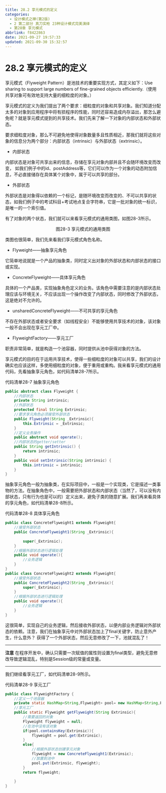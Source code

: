 ```yaml
---
title: 28.2 享元模式的定义
categories: 
  - 设计模式之禅(第2版)
  - 2 第二部分 真刀实枪 23种设计模式完美演绎
  - 第28章 享元模式
abbrlink: f8422863
date: 2021-09-27 19:57:33
updated: 2021-09-30 15:32:57
---
```

# 28.2 享元模式的定义
享元模式（Flyweight Pattern）是池技术的重要实现方式，其定义如下：Use sharing to support large numbers of fine-grained objects efficiently.（使用共享对象可有效地支持大量的细粒度的对象。）

享元模式的定义为我们提出了两个要求：细粒度的对象和共享对象。我们知道分配太多的对象到应用程序中将有损程序的性能，同时还容易造成内存溢出，那怎么避免呢？就是享元模式提到的共享技术。我们先来了解一下对象的内部状态和外部状态。

要求细粒度对象，那么不可避免地使得对象数量多且性质相近，那我们就将这些对象的信息分为两个部分：内部状态（intrinsic）与外部状态（extrinsic）。

- 内部状态

内部状态是对象可共享出来的信息，存储在享元对象内部并且不会随环境改变而改变， 如我们例子中的id、postAddress等，它们可以作为一个对象的动态附加信息，不必直接储存在具体某个对象中，属于可以共享的部分。
- 外部状态

外部状态是对象得以依赖的一个标记，是随环境改变而改变的、不可以共享的状态，如我们例子中的考试科目+考试地点复合字符串，它是一批对象的统一标识，是唯一的一个索引值。

有了对象的两个状态，我们就可以来看享元模式的通用类图，如图28-3所示。
<center>图28-3 享元模式的通用类图</center>

类图也很简单，我们先来看我们享元模式角色名称。
- Flyweight——抽象享元角色

它简单地说就是一个产品的抽象类，同时定义出对象的外部状态和内部状态的接口或实现。
- ConcreteFlyweight——具体享元角色

具体的一个产品类，实现抽象角色定义的业务。该角色中需要注意的是内部状态处理应该与环境无关，不应该出现一个操作改变了内部状态，同时修改了外部状态，这是绝对不允许的。

- unsharedConcreteFlyweight——不可共享的享元角色

不存在外部状态或者安全要求（如线程安全）不能够使用共享技术的对象，该对象一般不会出现在享元工厂中。
- FlyweightFactory——享元工厂

职责非常简单，就是构造一个池容器，同时提供从池中获得对象的方法。

享元模式的目的在于运用共享技术，使得一些细粒度的对象可以共享，我们的设计确实也应该这样，多使用细粒度的对象，便于重用或重构。我来看享元模式的通用代码，先看抽象享元角色，如代码清单28-7所示。

代码清单28-7 抽象享元角色
```java
public abstract class Flyweight {
    //内部状态
    private String intrinsic;
    //外部状态
    protected final String Extrinsic;
    //要求享元角色必须接受外部状态
    public Flyweight(String _Extrinsic){
        this.Extrinsic = _Extrinsic;
    }
    //定义业务操作
    public abstract void operate();
    //内部状态的getter/setter
    public String getIntrinsic() {
        return intrinsic;
    }
    public void setIntrinsic(String intrinsic) {
        this.intrinsic = intrinsic;
    }
}
```
抽象享元角色一般为抽象类，在实际项目中，一般是一个实现类，它是描述一类事物的方法。在抽象角色中，一般需要把外部状态和内部状态（当然了，可以没有内部状态，只有行为也是可以的）定义出来，避免子类的随意扩展。我们再来看具体的享元角色，如代码清单28-8所示。

代码清单28-8 具体享元角色
```java
public class ConcreteFlyweight1 extends Flyweight{
    //接受外部状态
    public ConcreteFlyweight1(String _Extrinsic){
        
        super(_Extrinsic);
    }
    //根据外部状态进行逻辑处理
    public void operate(){
        //业务逻辑
    }
}
public class ConcreteFlyweight2 extends Flyweight{
    //接受外部状态
    public ConcreteFlyweight2(String _Extrinsic){
        super(_Extrinsic);
    }
    //根据外部状态进行逻辑处理
    public void operate(){
        //业务逻辑
    }
}
```
这很简单，实现自己的业务逻辑，然后接收外部状态，以便内部业务逻辑对外部状态的依赖。注意，我们在抽象享元中对外部状态加上了final关键字，防止意外产生，什么意外？ 获得了一个外部状态，然后无意修改了一下，池就混乱了！

___
**注意** 在程序开发中，确认只需要一次赋值的属性则设置为final类型，避免无意修改导致逻辑混乱，特别是Session级的常量或变量。
___
我们继续看享元工厂，如代码清单28-9所示。

代码清单28-9 享元工厂
```java
public class FlyweightFactory {
    //定义一个池容器
    private static HashMap<String,Flyweight> pool= new HashMap<String,Flyweight>();
    //享元工厂
    public static Flyweight getFlyweight(String Extrinsic){
        //需要返回的对象
        Flyweight flyweight = null;
        //在池中没有该对象
        if(pool.containsKey(Extrinsic)){
            flyweight = pool.get(Extrinsic);
        }
        else{
            //根据外部状态创建享元对象
            flyweight = new ConcreteFlyweight1(Extrinsic);
            //放置到池中
            pool.put(Extrinsic, flyweight);
        }
        return flyweight;
        
    }
}
```

